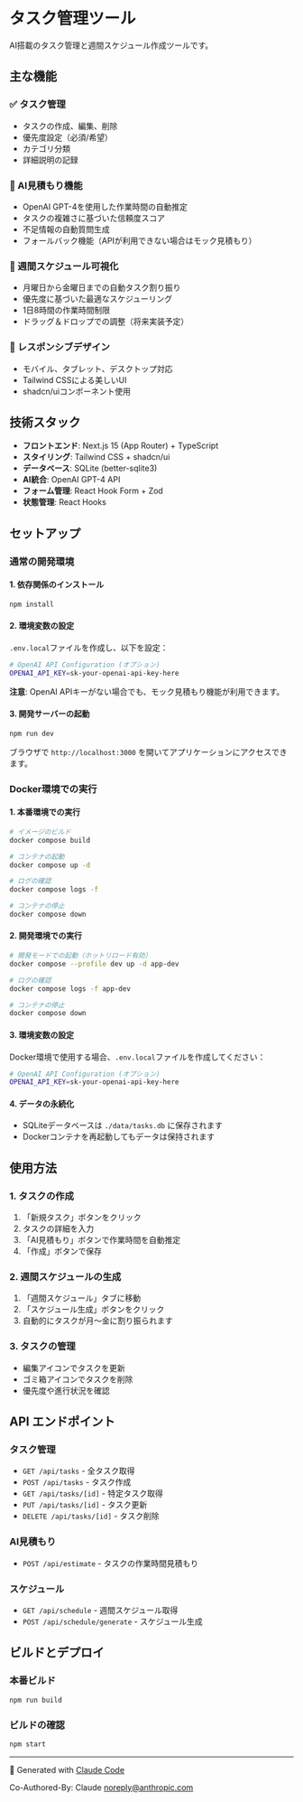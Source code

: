 # タスク管理ツール

AI搭載のタスク管理と週間スケジュール作成ツールです。

## 主な機能

### ✅ タスク管理
- タスクの作成、編集、削除
- 優先度設定（必須/希望）
- カテゴリ分類
- 詳細説明の記録

### 🤖 AI見積もり機能
- OpenAI GPT-4を使用した作業時間の自動推定
- タスクの複雑さに基づいた信頼度スコア
- 不足情報の自動質問生成
- フォールバック機能（APIが利用できない場合はモック見積もり）

### 📅 週間スケジュール可視化
- 月曜日から金曜日までの自動タスク割り振り
- 優先度に基づいた最適なスケジューリング
- 1日8時間の作業時間制限
- ドラッグ＆ドロップでの調整（将来実装予定）

### 📱 レスポンシブデザイン
- モバイル、タブレット、デスクトップ対応
- Tailwind CSSによる美しいUI
- shadcn/uiコンポーネント使用

## 技術スタック

- **フロントエンド**: Next.js 15 (App Router) + TypeScript
- **スタイリング**: Tailwind CSS + shadcn/ui
- **データベース**: SQLite (better-sqlite3)
- **AI統合**: OpenAI GPT-4 API
- **フォーム管理**: React Hook Form + Zod
- **状態管理**: React Hooks

## セットアップ

### 通常の開発環境

#### 1. 依存関係のインストール

```bash
npm install
```

#### 2. 環境変数の設定

`.env.local`ファイルを作成し、以下を設定：

```bash
# OpenAI API Configuration (オプション)
OPENAI_API_KEY=sk-your-openai-api-key-here
```

**注意**: OpenAI APIキーがない場合でも、モック見積もり機能が利用できます。

#### 3. 開発サーバーの起動

```bash
npm run dev
```

ブラウザで `http://localhost:3000` を開いてアプリケーションにアクセスできます。

### Docker環境での実行

#### 1. 本番環境での実行

```bash
# イメージのビルド
docker compose build

# コンテナの起動
docker compose up -d

# ログの確認
docker compose logs -f

# コンテナの停止
docker compose down
```

#### 2. 開発環境での実行

```bash
# 開発モードでの起動（ホットリロード有効）
docker compose --profile dev up -d app-dev

# ログの確認
docker compose logs -f app-dev

# コンテナの停止
docker compose down
```

#### 3. 環境変数の設定

Docker環境で使用する場合、`.env.local`ファイルを作成してください：

```bash
# OpenAI API Configuration (オプション)
OPENAI_API_KEY=sk-your-openai-api-key-here
```

#### 4. データの永続化

- SQLiteデータベースは `./data/tasks.db` に保存されます
- Dockerコンテナを再起動してもデータは保持されます

## 使用方法

### 1. タスクの作成
1. 「新規タスク」ボタンをクリック
2. タスクの詳細を入力
3. 「AI見積もり」ボタンで作業時間を自動推定
4. 「作成」ボタンで保存

### 2. 週間スケジュールの生成
1. 「週間スケジュール」タブに移動
2. 「スケジュール生成」ボタンをクリック
3. 自動的にタスクが月〜金に割り振られます

### 3. タスクの管理
- 編集アイコンでタスクを更新
- ゴミ箱アイコンでタスクを削除
- 優先度や進行状況を確認

## API エンドポイント

### タスク管理
- `GET /api/tasks` - 全タスク取得
- `POST /api/tasks` - タスク作成
- `GET /api/tasks/[id]` - 特定タスク取得
- `PUT /api/tasks/[id]` - タスク更新
- `DELETE /api/tasks/[id]` - タスク削除

### AI見積もり
- `POST /api/estimate` - タスクの作業時間見積もり

### スケジュール
- `GET /api/schedule` - 週間スケジュール取得
- `POST /api/schedule/generate` - スケジュール生成

## ビルドとデプロイ

### 本番ビルド
```bash
npm run build
```

### ビルドの確認
```bash
npm start
```

---

🤖 Generated with [Claude Code](https://claude.ai/code)

Co-Authored-By: Claude <noreply@anthropic.com>
